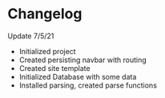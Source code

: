 # Changelog

Update 7/5/21

- Initialized project
- Created persisting navbar with routing
- Created site template
- Initialized Database with some data
- Installed parsing, created parse functions
